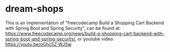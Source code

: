 # dream-shops
This is an implementation of "freecodecamp Build a Shopping Cart Backend with Spring Boot and Spring Security", can be found at: https://www.freecodecamp.org/news/build-a-shopping-cart-backend-with-spring-boot-and-spring-security/, or youtube video: https://youtu.be/oGhc5Z-WJSw
